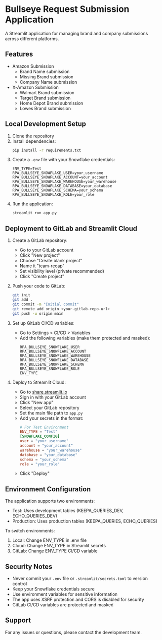 # Bullseye Request Submission Application

A Streamlit application for managing brand and company submissions across different platforms.

## Features

- Amazon Submission
  - Brand Name submission
  - Missing Brand submission
  - Company Name submission
- X-Amazon Submission
  - Walmart Brand submission
  - Target Brand submission
  - Home Depot Brand submission
  - Lowes Brand submission

## Local Development Setup

1. Clone the repository
2. Install dependencies:
   ```bash
   pip install -r requirements.txt
   ```
3. Create a `.env` file with your Snowflake credentials:
   ```
   ENV_TYPE=Test
   RPA_BULLSEYE_SNOWFLAKE_USER=your_username
   RPA_BULLSEYE_SNOWFLAKE_ACCOUNT=your_account
   RPA_BULLSEYE_SNOWFLAKE_WAREHOUSE=your_warehouse
   RPA_BULLSEYE_SNOWFLAKE_DATABASE=your_database
   RPA_BULLSEYE_SNOWFLAKE_SCHEMA=your_schema
   RPA_BULLSEYE_SNOWFLAKE_ROLE=your_role
   ```
4. Run the application:
   ```bash
   streamlit run app.py
   ```

## Deployment to GitLab and Streamlit Cloud

1. Create a GitLab repository:
   - Go to your GitLab account
   - Click "New project"
   - Choose "Create blank project"
   - Name it "team-recap"
   - Set visibility level (private recommended)
   - Click "Create project"

2. Push your code to GitLab:
   ```bash
   git init
   git add .
   git commit -m "Initial commit"
   git remote add origin <your-gitlab-repo-url>
   git push -u origin main
   ```

3. Set up GitLab CI/CD variables:
   - Go to Settings > CI/CD > Variables
   - Add the following variables (make them protected and masked):
     ```
     RPA_BULLSEYE_SNOWFLAKE_USER
     RPA_BULLSEYE_SNOWFLAKE_ACCOUNT
     RPA_BULLSEYE_SNOWFLAKE_WAREHOUSE
     RPA_BULLSEYE_SNOWFLAKE_DATABASE
     RPA_BULLSEYE_SNOWFLAKE_SCHEMA
     RPA_BULLSEYE_SNOWFLAKE_ROLE
     ENV_TYPE
     ```

4. Deploy to Streamlit Cloud:
   - Go to [share.streamlit.io](https://share.streamlit.io)
   - Sign in with your GitLab account
   - Click "New app"
   - Select your GitLab repository
   - Set the main file path to `app.py`
   - Add your secrets in the format:
     ```toml
     # For Test Environment
     ENV_TYPE = "Test"
     [SNOWFLAKE_CONFIG]
     user = "your_username"
     account = "your_account"
     warehouse = "your_warehouse"
     database = "your_database"
     schema = "your_schema"
     role = "your_role"
     ```
   - Click "Deploy"

## Environment Configuration

The application supports two environments:
- Test: Uses development tables (KEEPA_QUERIES_DEV, ECHO_QUERIES_DEV)
- Production: Uses production tables (KEEPA_QUERIES, ECHO_QUERIES)

To switch environments:
1. Local: Change ENV_TYPE in .env file
2. Cloud: Change ENV_TYPE in Streamlit secrets
3. GitLab: Change ENV_TYPE CI/CD variable

## Security Notes

- Never commit your `.env` file or `.streamlit/secrets.toml` to version control
- Keep your Snowflake credentials secure
- Use environment variables for sensitive information
- The app uses XSRF protection and CORS is disabled for security
- GitLab CI/CD variables are protected and masked

## Support

For any issues or questions, please contact the development team. 

